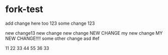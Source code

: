 # fork-test
add change here too 123
some change
123

new change13
new change
new change
NEW CHANGE
my new change
MY NEW CHANGE!!!!
some other change
asd
#ef


11
22
33
44
55
36
33
